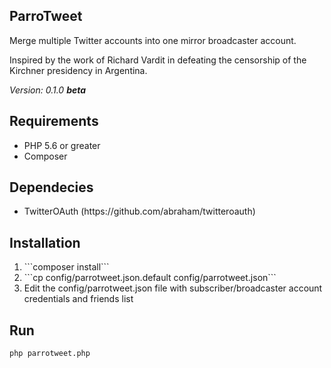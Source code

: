 <span itemprop="name">ParroTweet</span>
------------
<p itemprop="description">Merge multiple Twitter accounts into one mirror broadcaster account.</p>
<p>Inspired by the work of Richard Vardit in defeating the censorship of the Kirchner presidency in Argentina.</p>
<p><em>Version: 0.1.0 <strong>beta</strong></em></p>

## Requirements
<ul>
<li>PHP 5.6 or greater</li>
<li>Composer</li>
</ul>

## Dependecies
<ul>
<li>TwitterOAuth (https://github.com/abraham/twitteroauth)</li>
</ul>

## Installation
<ol>
<li>```composer install```</li>
<li>```cp config/parrotweet.json.default config/parrotweet.json```</li>
<li>Edit the config/parrotweet.json file with subscriber/broadcaster account credentials and friends list</li>
</ol>

## Run
```php parrotweet.php```
